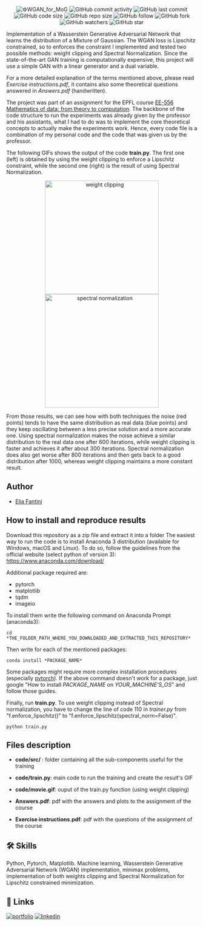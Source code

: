<p align="center">
  <img alt="⚙️WGAN_for_MoG" src="https://user-images.githubusercontent.com/62103572/183245692-97c1607d-08a6-47df-a38a-508648112807.png">
  <img alt="GitHub commit activity" src="https://img.shields.io/github/commit-activity/y/EliaFantini/WGAN-learns-the-distributon-of-a-MoG">
  <img alt="GitHub last commit" src="https://img.shields.io/github/last-commit/EliaFantini/WGAN-learns-the-distributon-of-a-MoG">
  <img alt="GitHub code size" src="https://img.shields.io/github/languages/code-size/EliaFantini/WGAN-learns-the-distributon-of-a-MoG">
  <img alt="GitHub repo size" src="https://img.shields.io/github/repo-size/EliaFantini/WGAN-learns-the-distributon-of-a-MoG">
  <img alt="GitHub follow" src="https://img.shields.io/github/followers/EliaFantini?label=Follow">
  <img alt="GitHub fork" src="https://img.shields.io/github/forks/EliaFantini/WGAN-learns-the-distributon-of-a-MoG?label=Fork">
  <img alt="GitHub watchers" src="https://img.shields.io/github/watchers/EliaFantini/WGAN-learns-the-distributon-of-a-MoG?label=Watch">
  <img alt="GitHub star" src="https://img.shields.io/github/stars/EliaFantini/WGAN-learns-the-distributon-of-a-MoG?style=social">
</p>


Implementation of a Wasserstein Generative Adversarial Network that learns the distribution of a Mixture of Gaussian. The WGAN loss is Lipschitz constrained, so to enforces the constraint I implemented and tested two possible methods: weight clipping and Spectral Normalization. Since the
state-of-the-art GAN training is computationally expensive, this project will use a simple GAN with a linear generator and a dual variable.


For a more detailed explanation of the terms mentioned above, please read *Exercise instructions.pdf*, it contains also some theoretical questions answered in *Answers.pdf* (handwritten). 

The project was part of an assignment for the EPFL course [EE-556 Mathematics of data: from theory to computation](https://edu.epfl.ch/coursebook/en/mathematics-of-data-from-theory-to-computation-EE-556). The backbone of the code structure to run the experiments was already given by the professor and his assistants, what I had to do was to implement the core theoretical concepts to actually make the experiments work. Hence, every code file is a combination of my personal code and the code that was given us by the professor.

The following GIFs shows the output of the code **train.py**. The first one (left) is obtained by using the weight clipping to enforce a Lipschitz constraint, while the second one (right) is the result of using Spectral Normalization. 

<p align="center">
  <img width="300" alt="weight clipping" src="https://user-images.githubusercontent.com/62103572/183261924-41a9eed6-808e-4617-a4bc-f3ab1791083e.gif">
  <img width="300" alt="spectral normalization" src="https://user-images.githubusercontent.com/62103572/183261653-d9bf0d00-1b4d-4417-b532-45a71729927d.gif">
</p>


From those results, we can see how with both techniques the noise (red points) tends to have the same distribution as real data (blue points) and they keep oscillating between a less precise solution and a more accurate one. Using spectral normalization makes the noise achieve a similar distribution to the real data one after 600 iterations, while weight clipping is faster and achieves it after about 300 iterations. Spectral normalization does also get worse after 800 iterations and then gets back to a good distribution after 1000, whereas weight clipping maintains a more constant result.

## Author
-  [Elia Fantini](https://github.com/EliaFantini)

## How to install and reproduce results
Download this repository as a zip file and extract it into a folder
The easiest way to run the code is to install Anaconda 3 distribution (available for Windows, macOS and Linux). To do so, follow the guidelines from the official
website (select python of version 3): https://www.anaconda.com/download/

Additional package required are: 
- pytorch
- matplotlib
- tqdm
- imageio

To install them write the following command on Anaconda Prompt (anaconda3):
```shell
cd *THE_FOLDER_PATH_WHERE_YOU_DOWNLOADED_AND_EXTRACTED_THIS_REPOSITORY*
```
Then write for each of the mentioned packages:
```shell
conda install *PACKAGE_NAME*
```
Some packages might require more complex installation procedures (especially [pytorch](https://pytorch.org/)). If the above command doesn't work for a package, just google "How to install *PACKAGE_NAME* on *YOUR_MACHINE'S_OS*" and follow those guides.

Finally, run **train.py**. To use weight clipping instead of Spectral normalization, you have to change the line of code 110 in *trainer.py* from "f.enforce_lipschitz()" to "f.enforce_lipschitz(spectral_norm=False)".
```shell
python train.py
```

## Files description

- **code/src/** : folder containing all the sub-components useful for the training

- **code/train.py**: main code to run the training and create the result's GIF

- **code/movie.gif**: ouput of the train.py function (using weight clipping)

- **Answers.pdf**: pdf with the answers and plots to the assignment of the course

- **Exercise instructions.pdf**: pdf with the questions of the assignment of the course

## 🛠 Skills
Python, Pytorch, Matplotlib. Machine learning, Wasserstein Generative Adversarial Network (WGAN) implementation, minimax problems, implementation of both weights clipping and Spectral Normalization for Lipschitz constrained minimization.
## 🔗 Links
[![portfolio](https://img.shields.io/badge/my_portfolio-000?style=for-the-badge&logo=ko-fi&logoColor=white)](https://eliafantini.github.io/Portfolio/)
[![linkedin](https://img.shields.io/badge/linkedin-0A66C2?style=for-the-badge&logo=linkedin&logoColor=white)](https://www.linkedin.com/in/-elia-fantini/)
